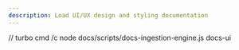 ```yaml
---
description: Load UI/UX design and styling documentation
---
```


// turbo
cmd /c node docs/scripts/docs-ingestion-engine.js docs-ui
